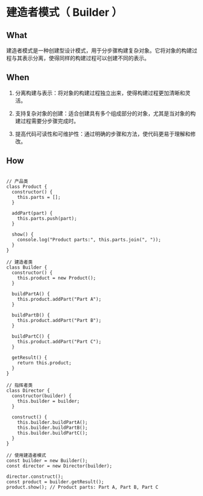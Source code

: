 # 建造者模式（ Builder ）

## What

建造者模式是一种创建型设计模式，用于分步骤构建复杂对象。它将对象的构建过程与其表示分离，使得同样的构建过程可以创建不同的表示。

## When

1. 分离构建与表示：将对象的构建过程独立出来，使得构建过程更加清晰和灵活。

2. 支持复杂对象的创建：适合创建具有多个组成部分的对象，尤其是当对象的构建过程需要分步骤完成时。

3. 提高代码可读性和可维护性：通过明确的步骤和方法，使代码更易于理解和修改。

## How

```

// 产品类
class Product {
  constructor() {
    this.parts = [];
  }

  addPart(part) {
    this.parts.push(part);
  }

  show() {
    console.log("Product parts:", this.parts.join(", "));
  }
}

// 建造者类
class Builder {
  constructor() {
    this.product = new Product();
  }

  buildPartA() {
    this.product.addPart("Part A");
  }

  buildPartB() {
    this.product.addPart("Part B");
  }

  buildPartC() {
    this.product.addPart("Part C");
  }

  getResult() {
    return this.product;
  }
}

// 指挥者类
class Director {
  constructor(builder) {
    this.builder = builder;
  }

  construct() {
    this.builder.buildPartA();
    this.builder.buildPartB();
    this.builder.buildPartC();
  }
}

// 使用建造者模式
const builder = new Builder();
const director = new Director(builder);

director.construct();
const product = builder.getResult();
product.show(); // Product parts: Part A, Part B, Part C
```
